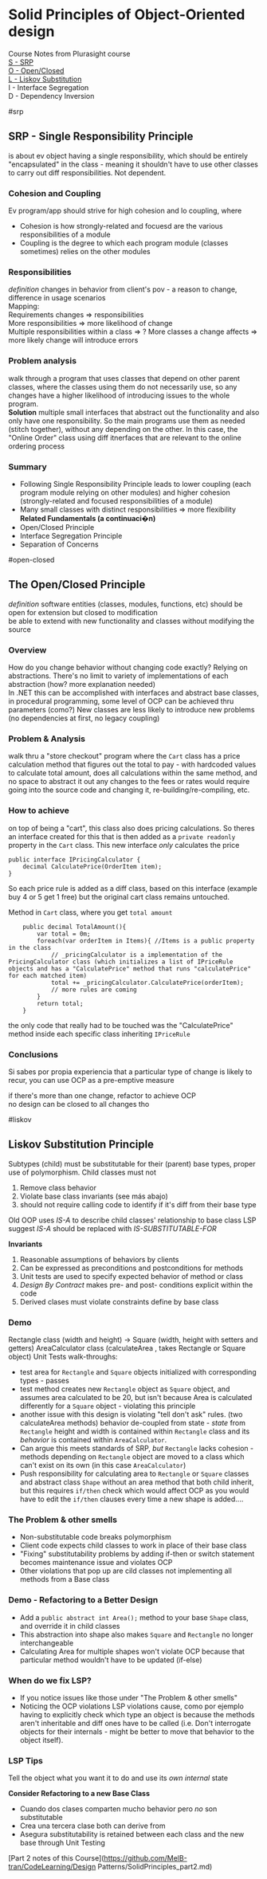 # Solid Principles of Object-Oriented design    
Course Notes from Plurasight course  
[S - SRP](#srp)  
[O - Open/Closed](#open-closed)  
[L - Liskov Substitution](#liskov)  
I - Interface Segregation  
D - Dependency Inversion

#srp
## SRP - Single Responsibility Principle 
is about ev object having a single responsibility, which should be entirely "encapsulated" in the class - meaning it shouldn't have to use other classes to carry out diff responsibilities. Not dependent.

### Cohesion and Coupling
Ev program/app should strive for high cohesion and lo coupling, where  
- Cohesion is how strongly-related and focuesd are the various responsibilities of a module
- Coupling is the degree to which each program module (classes sometimes) relies on the other modules

### Responsibilities
*definition* changes in behavior from client's pov - a reason to change, difference in usage scenarios  
Mapping:  
Requirements changes => responsibilities  
More responsibilities => more likelihood of change  
Multiple responsibilities within a class => ?
More classes a change affects => more likely change will introduce errors

### Problem analysis
walk through a program that uses classes that depend on other parent classes, where the classes using them do not necessarily use, so any changes have a higher likelihood of introducing issues to the whole program.  
**Solution** multiple small interfaces that abstract out the functionality and also only have one responsibility. So the main programs use them as needed (stitch together), without any depending on the other. In this case, the "Online Order" class using diff itnerfaces that are relevant to the online ordering process

### Summary
- Following Single Responsibility Principle leads to lower coupling (each program module relying on other modules) and higher cohesion (strongly-related and focused responsibilities of a module)  
- Many small classes with distinct responsibilities => more flexibility
**Related Fundamentals (a continuaci�n)**
- Open/Closed Principle
- Interface Segregation Principle
- Separation of Concerns

#open-closed
## The Open/Closed Principle
*definition* software entities (classes, modules, functions, etc) should be open for extension but closed to  modification  
be able to extend with new functionality and classes without modifying the source 

### Overview
How do you change behavior without changing code exactly? Relying on abstractions. There's no limit to variety of implementations of each abstraction (how? more explanation needed)  
In .NET this can be accomplished with interfaces and abstract base classes, in procedural programming, some level of OCP can be achieved thru parameters (como?)
New classes are less likely to introduce new problems (no dependencies at first, no legacy coupling)
### Problem & Analysis
walk thru a "store checkout" program where the `Cart` class has a price calculation method that figures out the total to pay - with hardcoded values to calculate total amount, does all calculations within the same method, and no space to abstract it out
any changes to the fees or rates would require going into the source code and changing it, re-building/re-compiling, etc.  

### How to achieve
on top of being a "cart", this class also does pricing calculations. So theres an interface created for this that is then added as a `private readonly` property in the `Cart` class. This new interface *only* calculates the price 
```
public interface IPricingCalculator {
    decimal CalculatePrice(OrderItem item);
}
```
So each price rule is added as a diff class, based on this interface (example buy 4 or 5 get 1 free) but the original cart class remains untouched. 

Method in `Cart` class, where you get `total amount`  
```
    public decimal TotalAmount(){
        var total = 0m;
        foreach(var orderItem in Items){ //Items is a public property in the class
            // _pricingCalculator is a implementation of the PricingCalculator class (which initializes a list of IPriceRule objects and has a "CalculatePrice" method that runs "calculatePrice" for each matched item)
            total += _pricingCalculator.CalculatePrice(orderItem);
            // more rules are coming
        }
        return total;
    }
```
the only code that really had to be touched was the "CalculatePrice" method inside each specific class inheriting `IPriceRule`

### Conclusions
Si sabes por propia experiencia that a particular type of change is likely to recur, you can use OCP as a pre-emptive measure  

if there's more than one change, refactor to achieve OCP  
no design can be closed to all changes tho

#liskov
## Liskov Substitution Principle
Subtypes (child) must be substitutable for their (parent) base types, proper use of polymorphism. 
Child classes must not  
1. Remove class behavior  
2. Violate base class invariants (see más abajo)
3. should not require calling code to identify if it's diff from their base type

Old OOP uses *IS-A* to describe child classes' relationship to base class
LSP suggest *IS-A* should be replaced with *IS-SUBSTITUTABLE-FOR* 

**Invariants**
1. Reasonable assumptions of behaviors by clients
2. Can be expressed as preconditions and postconditions for methods
3. Unit tests are used to specify expected behavior of method or class 
4. *Design By Contract* makes pre- and post- conditions explicit within the code
5. Derived clases must violate constraints define by base class 

### Demo
Rectangle class (width and height) -> Square (width, height with setters and getters)
AreaCalculator class (calculateArea , takes Rectangle or Square object)
Unit Tests walk-throughs:
- test area for `Rectangle` and `Square` objects initialized with corresponding types - passes
- test method creates new `Rectangle` object as `Square` object, and assumes area calculated to be 20, but isn't because Area is calculated differently for a `Square` object - violating this principle
- another issue with this design is violating "tell don't ask" rules. (two calculateArea methods) behavior de-coupled from state - *state* from `Rectangle` height and width is contained within `Rectangle` class and its *behavior* is contained within `AreaCalculator`. 
- Can argue this meets standards of SRP, *but* `Rectangle` lacks cohesion - methods depending on `Rectangle` object are moved to a class which can't exist on its own (in this case `AreaCalculator`)
- Push responsibility for calculating area to `Rectangle` or `Square` classes and abstract class `Shape` without an area method that both child inherit, but this requires `if/then` check which would affect OCP as you would have to edit the `if/then` clauses every time a new shape is added....

### The Problem & other smells
- Non-substitutable code breaks polymorphism
- Client code expects child classes to work in place of their base class
- "Fixing" substitutability problems by adding if-then or switch statement becomes maintenance issue and violates OCP
- 0ther violations that pop up are cild classes not implementing all methods from a Base class

### Demo - Refactoring to a Better Design 
- Add a `public abstract int Area();` method to your base `Shape` class, and override it in child classes
- This abstraction into shape also makes `Square` and `Rectangle` no longer interchangeable
- Calculating Area for multiple shapes won't violate OCP because that particular method wouldn't have to be updated (if-else)
### When do we fix LSP?
- If you notice issues like those under "The Problem & other smells"
- Noticing the OCP violations LSP violations cause, como por ejemplo having to explicitly check which type an object is because the methods aren't inheritable and diff ones have to be called (i.e. Don't interrogate objects for their internals - might be better to move that behavior to the object itself). 
### LSP Tips
Tell the object what you want it to do and use its *own internal* state 

**Consider Refactoring to a new Base Class**  
- Cuando dos clases comparten mucho behavior pero *no* son substitutable  
- Crea una tercera clase both can derive from  
- Asegura substitutability is retained between each class and the new base through Unit Testing  

[Part 2 notes of this Course](https://github.com/MelB-tran/CodeLearning/Design Patterns/SolidPrinciples_part2.md)
